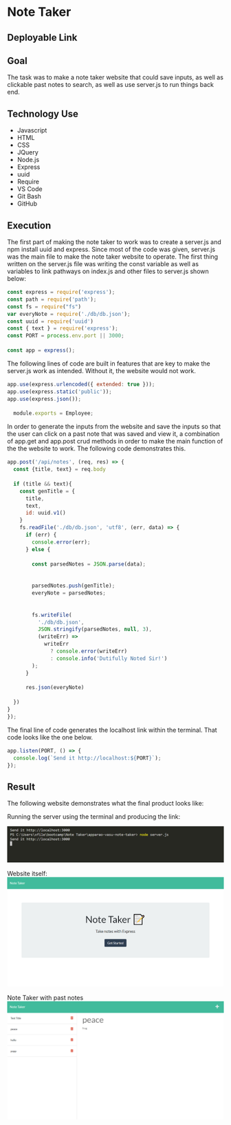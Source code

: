 # Note Taker

## Deployable Link


## Goal
The task was to make a note taker website that could save inputs, as well as clickable past notes to search, as well as use server.js to run things back end.

## Technology Use
  - Javascript
  - HTML
  - CSS
  - JQuery
  - Node.js
  - Express
  - uuid
  - Require
  - VS Code
  - Git Bash 
  - GitHub

## Execution
The first part of making the note taker to work was to create a server.js and npm install uuid and express. Since most of the code was given, server.js was the main file to make the note taker website to operate. The first thing written on the server.js file was writing the const variable as well as variables to link pathways on index.js and other files to server.js shown below:

```Javascript
const express = require('express');
const path = require('path');
const fs = require("fs")
var everyNote = require('./db/db.json');
const uuid = require('uuid')
const { text } = require('express');
const PORT = process.env.port || 3000;

const app = express();

```
The following lines of code are built in features that are key to make the server.js work as intended. Without it, the website would not work.

```Javascript
app.use(express.urlencoded({ extended: true }));
app.use(express.static('public'));
app.use(express.json());

  module.exports = Employee;
```
In order to generate the inputs from the website and save the inputs so that the user can click on a past note that was saved and view it, a combination of app.get and app.post crud methods in order to make the main function of the the website to work. The following code demonstrates this.
```Javascript
app.post('/api/notes', (req, res) => {
  const {title, text} = req.body

  if (title && text){
    const genTitle = {
      title,
      text,
      id: uuid.v1()
    }
    fs.readFile('./db/db.json', 'utf8', (err, data) => {
      if (err) {
        console.error(err);
      } else {
        
        const parsedNotes = JSON.parse(data);

        
        parsedNotes.push(genTitle);
        everyNote = parsedNotes;
      
        
        fs.writeFile(
          './db/db.json',
          JSON.stringify(parsedNotes, null, 3),
          (writeErr) =>
            writeErr
              ? console.error(writeErr)
              : console.info('Dutifully Noted Sir!')
        );
      }
      
      res.json(everyNote)

  })
}
});
```
The final line of code generates the localhost link within the terminal. That code looks like the one below.
```Javascript
app.listen(PORT, () => {
  console.log(`Send it http://localhost:${PORT}`);
});
```

## Result

The following website demonstrates what the final product looks like:

Running the server using the terminal and producing the link:

![](2022-10-27-17-50-29.png)

Website itself:
![](2022-10-27-17-52-39.png)

Note Taker with past notes
![](2022-10-27-17-53-19.png)
